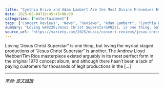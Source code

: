 ```yaml
---
title: "Cynthia Erivo and Adam Lambert Are the Most Divine Frenemies Ever in a Smashing ‘Jesus Christ Superstar’ at the Hollywood Bowl: Concert Review"
date: 2025-08-04T18:45:45+08:00
categories: ["entertainment"]
tags: ["Concert Reviews", "News", "Reviews", "Adam Lambert", "Cynthia Erivo", "Hollywood Bowl", "Jesus Christ Superstar"]
summary: "Loving &#8220;Jesus Christ Superstar&#8221; is one thing, but loving the myriad staged productions of &#8220;Jesus Christ Superstar&#8221; is another. The Andrew Lloyd Webber/Tim Rice masterpiece exis"
source_url: "https://variety.com/2025/music/concert-reviews/jesus-christ-superstar-cynthia-erivo-adam-lambert-hollywood-bowl-review-1236477734/"
---
```


Loving &#8220;Jesus Christ Superstar&#8221; is one thing, but loving the myriad staged productions of &#8220;Jesus Christ Superstar&#8221; is another. The Andrew Lloyd Webber/Tim Rice masterpiece existed arguably in its most perfect form in the original 1970 concept album, and although there hasn&#8217;t been a lack of paying customers for thousands of legit productions in the [&#8230;]

---

*来源: [原文链接](https://variety.com/2025/music/concert-reviews/jesus-christ-superstar-cynthia-erivo-adam-lambert-hollywood-bowl-review-1236477734/)*
